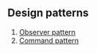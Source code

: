## Design patterns

1. [Observer pattern](https://github.com/KarolKucinski2001/Observer-pattern)
2. [Command pattern](https://github.com/KarolKucinski2001/Command-pattern)
